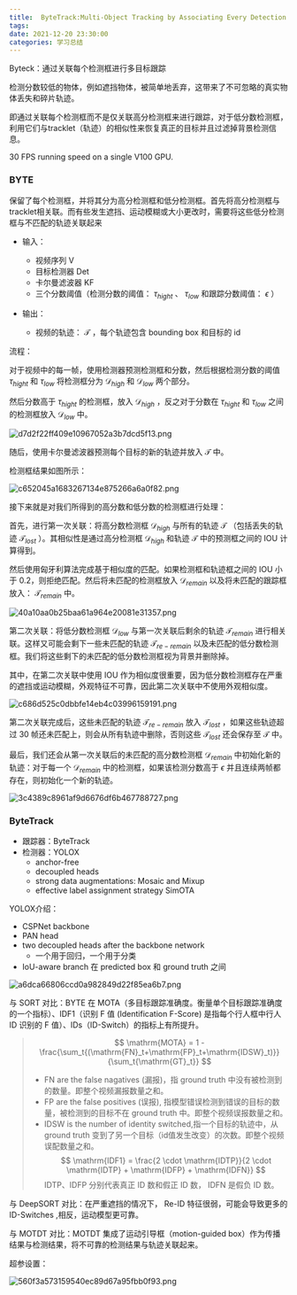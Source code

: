```yaml
---
title:  ByteTrack:Multi-Object Tracking by Associating Every Detection Box
tags: 
date: 2021-12-20 23:30:00
categories: 学习总结
---
```



Byteck：通过关联每个检测框进行多目标跟踪

检测分数较低的物体，例如遮挡物体，被简单地丢弃，这带来了不可忽略的真实物体丢失和碎片轨迹。

即通过关联每个检测框而不是仅关联高分检测框来进行跟踪，对于低分数检测框，利用它们与tracklet（轨迹）的相似性来恢复真正的目标并且过滤掉背景检测信息。

30 FPS running speed on a single V100 GPU.


### BYTE

保留了每个检测框，并将其分为高分检测框和低分检测框。首先将高分检测框与tracklet相关联。而有些发生遮挡、运动模糊或大小更改时，需要将这些低分检测框与不匹配的轨迹关联起来

- 输入：
    - 视频序列 $\mathsf{V}$
    - 目标检测器 Det
    - 卡尔曼滤波器 KF
    - 三个分数阈值（检测分数的阈值： $\tau_{hight}$ 、 $\tau_{low}$ 和跟踪分数阈值： $\epsilon$ ）

- 输出：
    - 视频的轨迹： $\mathcal{T}$ ，每个轨迹包含 bounding box 和目标的 id


流程：

对于视频中的每一帧，使用检测器预测检测框和分数，然后根据检测分数的阈值 $\tau_{hight}$ 和 $\tau_{low}$ 将检测框分为 $\mathcal{D}_{high}$ 和 $\mathcal{D}_{low}$ 两个部分。

然后分数高于 $\tau_{hight}$ 的检测框，放入 $\mathcal{D}_{high}$ ，反之对于分数在  $\tau_{hight}$ 和 $\tau_{low}$ 之间的检测框放入 $\mathcal{D}_{low}$ 中。

![d7d2f22ff409e10967052a3b7dcd5f13.png](https://runcoderhang.github.io/thumbnails/388c7ac0dcb742d0b4670db45cb753ad.png)

随后，使用卡尔曼滤波器预测每个目标的新的轨迹并放入 $\mathcal{T}$ 中。

检测框结果如图所示：

![c652045a1683267134e875266a6a0f82.png](https://runcoderhang.github.io/thumbnails/7c9f6d16abbb4368a4b55414c6391268.png)



接下来就是对我们所得到的高分数和低分数的检测框进行处理：

首先，进行第一次关联：将高分数检测框 $\mathcal{D}_{high}$ 与所有的轨迹 $\mathcal{T}$ （包括丢失的轨迹 $\mathcal{T}_{lost}$ ）。其相似性是通过高分检测框 $\mathcal{D}_{high}$ 和轨迹 $\mathcal{T}$ 中的预测框之间的 IOU 计算得到。

然后使用匈牙利算法完成基于相似度的匹配。如果检测框和轨迹框之间的 IOU 小于 0.2，则拒绝匹配。然后将未匹配的检测框放入 $\mathcal{D}_{remain}$ 以及将未匹配的跟踪框放入： $\mathcal{T}_{remain}$ 中。

![40a10aa0b25baa61a964e20081e31357.png](https://runcoderhang.github.io/thumbnails/1bb412766a854a66a17ba511c7c0665b.png)

第二次关联：将低分数检测框 $\mathcal{D}_{low}$ 与第一次关联后剩余的轨迹 $\mathcal{T}_{remain}$ 进行相关联。这样又可能会剩下一些未匹配的轨迹 $\mathcal{T}_{re-remain}$ 以及未匹配的低分数检测框。我们将这些剩下的未匹配的低分数检测框视为背景并删除掉。

其中，在第二次关联中使用 IOU 作为相似度很重要，因为低分数检测框存在严重的遮挡或运动模糊，外观特征不可靠，因此第二次关联中不使用外观相似度。

![c686d525c0dbbfe14eb4c03996159191.png](https://runcoderhang.github.io/thumbnails/de4e7f0d47cf483e8e4ca7be1194bb4b.png)


第二次关联完成后，这些未匹配的轨迹 $\mathcal{T}_{re-remain}$ 放入 $\mathcal{T}_{lost}$ ，如果这些轨迹超过 30 帧还未匹配上，则会从所有轨迹中删除，否则这些 $\mathcal{T}_{lost}$ 还会保存至 $\mathcal{T}$ 中。

最后，我们还会从第一次关联后的未匹配的高分数检测框 $\mathcal{D}_{remain}$ 中初始化新的轨迹：对于每一个 $\mathcal{D}_{remain}$ 中的检测框，如果该检测分数高于 $\epsilon$ 并且连续两帧都存在，则初始化一个新的轨迹。


![3c4389c8961af9d6676df6b467788727.png](https://runcoderhang.github.io/thumbnails/1dba8a4c87f74d459d638dd6e3741a21.png)


### ByteTrack

- 跟踪器：ByteTrack
- 检测器：YOLOX
    - anchor-free
    - decoupled heads
    - strong data augmentations: Mosaic and Mixup
    - effective label assignment strategy SimOTA


YOLOX介绍：

- CSPNet backbone
- PAN head
- two decoupled heads after the backbone network
    - 一个用于回归，一个用于分类
- IoU-aware branch 在 predicted box 和 ground truth 之间


![a6dca66806ccd0a982849d22f85ea6b7.png](https://runcoderhang.github.io/thumbnails/96c64c9cc3b2436eaaf0d2d484a16f1f.png)

与 SORT 对比：BYTE 在 MOTA（多目标跟踪准确度。衡量单个目标跟踪准确度的一个指标）、IDF1（识别 F 值 (Identification F-Score) 是指每个行人框中行人 ID 识别的 F 值）、IDs（ID-Switch）的指标上有所提升。

>$$
\mathrm{MOTA} = 1 - \frac{\sum_t{(\mathrm{FN}_t+\mathrm{FP}_t+\mathrm{IDSW}_t)}}{\sum_t{\mathrm{GT}_t}}
>$$
> - $\mathrm{FN}$ are the false nagatives (漏报)，指 ground truth 中没有被检测到的数量。即整个视频漏报数量之和。
> - $\mathrm{FP}$ are the false positives (误报), 指模型错误检测到错误的目标的数量，被检测到的目标不在 ground truth 中。即整个视频误报数量之和。
> - $\mathrm{IDSW}$ is the number of identity switched,指一个目标的轨迹中，从 ground truth 变到了另一个目标（id值发生改变）的次数。即整个视频误配数量之和。
>$$
\mathrm{IDF1} = \frac{2 \cdot \mathrm{IDTP}}{2 \cdot \mathrm{IDTP} + \mathrm{IDFP} + \mathrm{IDFN}}
>$$
>IDTP、IDFP 分别代表真正 ID 数和假正 ID 数， IDFN 是假负 ID 数。

与 DeepSORT 对比：在严重遮挡的情况下， Re-ID 特征很弱，可能会导致更多的 ID-Switches ,相反，运动模型更可靠。


与 MOTDT 对比：MOTDT 集成了运动引导框（motion-guided box）作为传播结果与检测结果，将不可靠的检测结果与轨迹关联起来。

超参设置：

![560f3a573159540ec89d67a95fbb0f93.png](https://runcoderhang.github.io/thumbnails/1bcf2429e99e4c43a55af53d40c029bc.png)

